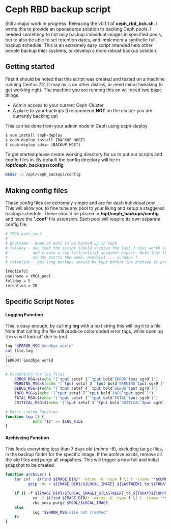 # Ceph RBD backup script

 Still a major work in progress. Releasing the v0.1.1 of **ceph\_rbd\_bck.sh**. I wrote this to provide an opensource solution to backing Ceph pools. I needed something to not only backup individual images in specified pools, but to also be able to set retention dates, and implement a synthetic full backup schedule. This is an extremely easy script intended help other people backup thier systems, or develop a more robust backup solution.

## Getting started

 First it should be noted that this script was created and tested on a machine running Centos 7.2. It may as is on other distros, or need minor tweaking to get working right. The machine you are running this on will need two basic things
   
   * Admin access to your current Ceph Cluster
   * A place to your backups (I recommend **NOT** on the cluster you are currently backing up)
 
This can be done from your admin node in Ceph using ceph-deploy

```bash
$ yum install ceph-deploy
$ ceph-deploy install [BACKUP HOST]
$ ceph-deploy admin [BACKUP HOST]
```

To get started please create working directory for us to put our scripts and config files in. By default the config directory will be in **/opt/ceph_backups/config**

```bash
mkdir -p /opt/ceph_backups/config
```

## Making config files

These config files are extremely simple and are for each individual pool. This will allow you to fine tune any pool to your liking and setup a staggered backup schedule. These should be placed in **/opt/ceph_backups/config** and have the **'.conf'** file extension. Each pool will require its own separate config file.

```bash
# YMCA_pool.conf
# 
# poolname - Name of pool to be backed up in Ceph
# fullday - day that the script should archive the last 7 days worth of backups
#           and create a new full/initial snapshot export. Note that this is numerical and 
#           monday starts the week, monday=1 ... sunday= 7
# retention - how long backups should be kept before the archive is pruned off 

[PoolInfo]
poolname = YMCA_pool
fullday = 5
retention = 28
```

## Specific Script Notes

#### Logging Function

This is easy enough, by call ing **log** with a text string this will log it to a file. Note that cat'ing the file will produce color coded error tags, while opening it in vi will look off due to tput.

```bash
log "$ERROR_MSG Goodbye world"
cat file.log
...
[ERROR] Goodbye world
...
```
```bash
# Formatting for log files
    ERROR_MSG=$(echo "[`tput setaf 1``tput bold`ERROR`tput sgr0`]")
    WARNING_MSG=$(echo "[`tput setaf 3``tput bold`WARNING`tput sgr0`]")
    DEBUG_MSG=$(echo "[`tput setaf 4``tput bold`DEBUG`tput sgr0`]")
    INFO_MSG=$(echo "[`tput setaf 7``tput bold`INFO`tput sgr0`]")
    FATAL_MSG=$(echo "[`tput setaf 1``tput bold`FATAL`tput sgr0`]")
    CRITICAL_MSG=$(echo "[`tput setaf 1``tput bold`CRITICAL`tput sgr0`]")
```

```bash
# Basic Loging Function
function log () {
            echo "$1" >> $LOG_FILE
}
```
#### Archiveing Function

This finds everything less than 7 days old (*mtime -6*), excluding tar.gz files, in the backup folder for the specific image.
If the archive exsits, remove all the old files and purge all snapshots. This will trigger a new full and initial snapshot to be created.

```bash
function archive() {
    tar cvf - $(find $IMAGE_DIR/* -mtime -6 -type f \( ! -iname "*$COMPRESSED_BACKUP_SUFFIX" \)) | \
          gzip -9c > ${IMAGE_DIR}/${LOCAL_IMAGE}_${LASTWEEK}_to_${TODAY}${COMPRESSED_BACKUP_SUFFIX}

    if [[ -f ${IMAGE_DIR}/${LOCAL_IMAGE}_${LASTWEEK}_to_${TODAY}${COMPRESSED_BACKUP_SUFFIX} ]]; then
            rm -f $(find $IMAGE_DIR/* -mtime -6 -type f \( ! -iname "*${COMPRESSED_BACKUP_SUFFIX}" \))
            rbd snap purge $POOL/$LOCAL_IMAGE
    else
            log "$ERROR_MSG File not created"
    fi
}
```
